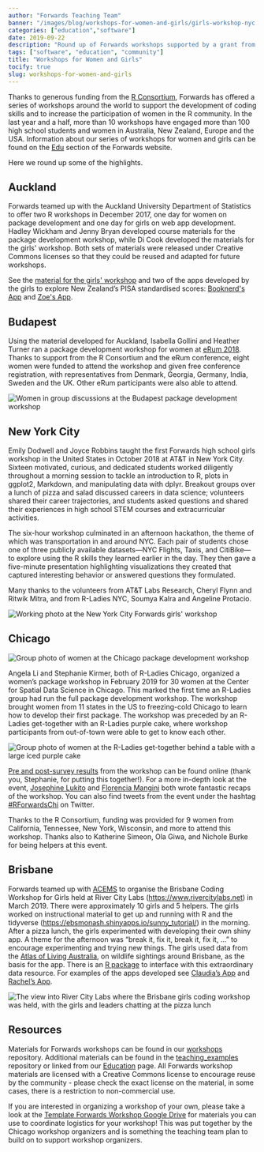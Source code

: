 ```yaml
---
author: "Forwards Teaching Team"
banner: "/images/blog/workshops-for-women-and-girls/girls-workshop-nyc.jpg"
categories: ["education","software"]
date: 2019-09-22
description: "Round up of Forwards workshops supported by a grant from the R Consortium, to develop R package development skills among women and R coding skills among high school girls."
tags: ["software", "education", "community"]
title: "Workshops for Women and Girls"
tocify: true
slug: workshops-for-women-and-girls
---
```


Thanks to generous funding from the [R Consortium](https://www.r-consortium.org/projects/awarded-projects), Forwards has offered a series of workshops around the world to support the development of coding skills and to increase the participation of women in the R community.  In the last year and a half, more than 10 workshops have engaged more than 100 high school students and women in Australia, New Zealand, Europe and the USA. Information about our series of workshops for women and girls can be found on the [Edu](https://forwards.github.io/edu/) section of the Forwards website.
 
Here we round up some of the highlights.

## Auckland

Forwards teamed up with the Auckland University Department of Statistics to offer two R workshops in December 2017, one day for women on package development and one day for girls on web app development. Hadley Wickham and Jenny Bryan developed course materials for the package development workshop, while Di Cook developed the materials for the girls' workshop. Both sets of materials were released under Creative Commons licenses so that they could be reused and adapted for future workshops. 

See the [material for the girls' workshop](https://ebsmonash.shinyapps.io/kea_tutorial/) and two of the apps developed by the girls to explore New Zealand’s PISA standardised scores: [Booknerd's App](https://ebsmonash.shinyapps.io/booknerds/) and [Zoe's App](https://ebsmonash.shinyapps.io/pisa-zoe/).

## Budapest

Using the material developed for Auckland, Isabella Gollini and Heather Turner ran a package development workshop for women at [eRum 2018](https://2018.erum.io/). Thanks to support from the R Consortium and the eRum conference, eight women were funded to attend the workshop and given free conference registration, with representatives from Denmark, Georgia, Germany, India, Sweden and the UK. Other eRum participants were also able to attend.

![Women in group discussions at the Budapest package development  workshop](/images/blog/workshops-for-women-and-girls/eRum-package-workshop.jpg)

## New York City

Emily Dodwell and Joyce Robbins taught the first Forwards high school girls workshop in the United States in October 2018 at AT&T in New York City.  Sixteen motivated, curious, and dedicated students worked diligently throughout a morning session to tackle an introduction to R, plots in ggplot2, Markdown, and manipulating data with dplyr.  Breakout groups over a lunch of pizza and salad discussed careers in data science; volunteers shared their career trajectories, and students asked questions and shared their experiences in high school STEM courses and extracurricular activities.
 
The six-hour workshop culminated in an afternoon hackathon, the theme of which was transportation in and around NYC.  Each pair of students chose one of three publicly available datasets—NYC Flights, Taxis, and CitiBike—to explore using the R skills they learned earlier in the day.  They then gave a five-minute presentation highlighting visualizations they created that captured interesting behavior or answered questions they formulated.
 
Many thanks to the volunteers from AT&T Labs Research, Cheryl Flynn and Ritwik Mitra, and from R-Ladies NYC, Soumya Kalra and Angeline Protacio.

![Working photo at the New York City Forwards girls' workshop](/images/blog/workshops-for-women-and-girls/girls-workshop-nyc-working.jpg)

## Chicago

![Group photo of women at the Chicago package development workshop](/images/blog/workshops-for-women-and-girls/chicago-package-workshop.jpg)

Angela Li and Stephanie Kirmer, both of R-Ladies Chicago, organized a women’s package workshop in February 2019 for 30 women at the Center for Spatial Data Science in Chicago. This marked the first time an R-Ladies group had run the full package development workshop. The workshop brought women from 11 states in the US to freezing-cold Chicago to learn how to develop their first package. The workshop was preceded by an R-Ladies get-together with an R-Ladies purple cake, where workshop participants from out-of-town were able to get to know each other.

![Group photo of women at the R-Ladies get-together behind a table with a large iced purple cake ](/images/blog/workshops-for-women-and-girls/chicago-rladies-purple-cake.jpg)

[Pre and post-survey results](https://skirmer.github.io/ChiEval) from the workshop can be found online (thank you, Stephanie, for putting this together!). For a more in-depth look at the event, [Josephine Lukito](https://www.jlukito.com/blog/2019/2/24/attending-the-r-forwards-package-workshop-hosted-by-r-ladies-chicago) and [Florencia Mangini](https://rladieschicago.org/post/2019-02-28-rworkshop_recap/) both wrote fantastic recaps of the workshop. You can also find tweets from the event under the hashtag [#RForwardsChi](https://twitter.com/search?q=%23RForwardsChi) on Twitter. 

Thanks to the R Consortium, funding was provided for 9 women from California, Tennessee, New York, Wisconsin, and more to attend this workshop. Thanks also to Katherine Simeon, Ola Giwa, and Nichole Burke for being helpers at this event.


## Brisbane

Forwards teamed up with [ACEMS](https://acems.org.au/home) to organise the Brisbane Coding Workshop for Girls held at River City Labs (https://www.rivercitylabs.net) in March 2019. There were approximately 10 girls and 5 helpers. The girls worked on instructional material to get up and running with R and the tidyverse (https://ebsmonash.shinyapps.io/sunny_tutorial/) in the morning. After a pizza lunch, the girls experimented with developing their own shiny app. A theme for the afternoon was “break it, fix it, break it, fix it, ...” to encourage experimenting and trying new things. The girls used data from the [Atlas of Living Australia](https://www.ala.org.au), on wildlife sightings around Brisbane, as the basis for the app. There is an [R package](https://cran.r-project.org/web/packages/ALA4R/index.html) to interface with this extraordinary data resource. For examples of the apps developed see [Claudia’s App](https://ebsmonash.shinyapps.io/Claudia_brissy_wildlife/) and [Rachel’s App](https://ebsmonash.shinyapps.io/Rachel_brissy_wildlife/).

![The view into River City Labs where the Brisbane girls coding workshop was held, with the girls and leaders chatting at the pizza lunch](/images/blog/workshops-for-women-and-girls/brisbane-girls-workshop.jpg)

## Resources

Materials for Forwards workshops can be found in our [workshops](https://github.com/forwards/workshops) repository. Additional materials can be found in the [teaching_examples](https://github.com/forwards/teaching_examples) repository or linked from our [Education](https://forwards.github.io/edu/) page. All Forwards workshop materials are licensed with a Creative Commons license to encourage reuse by the community - please check the exact license on the material, in some cases, there is a restriction to non-commercial use.

If you are interested in organizing a workshop of your own, please take a look at the [Template Forwards Workshop Google Drive](https://drive.google.com/drive/folders/1aRSg1uf1xQnvfhDEmmcLcoONZYtxigo5?usp=sharing) for materials you can use to coordinate logistics for your workshop! This was put together by the Chicago workshop organizers and is something the teaching team plan to build on to support workshop organizers.